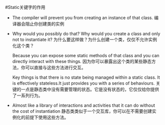 ﻿#Static关键字的作用

- The compiler will prevent you from creating an instance of that class.
	编译器会阻止你创建类的实例

- Why would you possibly do that? Why would you create a class and only not to instantiate it?
	为什么要这样做？为什么创建一个类，仅仅不允许实例化这个类？
	
	Because you can expose some static methods of that class and you can directly interact with these things.
	因为你可以暴露出这个类的某些静态方法，你可以直接与这些方法进行交互。
	
	Key things is that there is no state being managed within a static class.
	It is effectively stateless.It just provides you with a series of behaviours.
	关键的一点是静态类中没有需要管理的状态。它是没有状态的，它仅仅给你提供了一系列行为。

- Almost like a library of interactions and activities that it can do without the cost of instantiation
	静态类类似于一个交互库，你可以在不需要创建实例化的前提下使用这些方法。